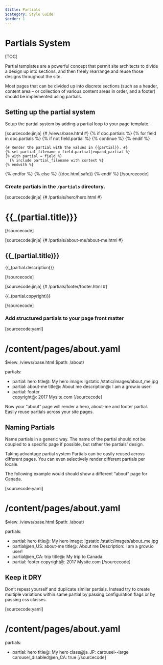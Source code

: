 ```yaml
---
$title: Partials
$category: Style Guide
$order: 1
---
```

# Partials System

[TOC]

Partial templates are a powerful concept that permit site architects to divide a design up into sections, and then freely rearrange and reuse those designs throughout the site.

Most pages that can be divided up into discrete sections (such as a header, content area – or collection of various content areas in order, and a footer) should be implemented using partials.

## Setting up the partial system

Setup the partial system by adding a partial loop to your page template.

[sourcecode:jinja]
{# /views/base.html #}
{% if doc.partials %}
  {% for field in doc.partials %}
    {% if not field.partial %}
      {% continue %}
    {% endif %}

    {# Render the partial with the values in {{partial}}. #}
    {% set partial_filename = field.partial|expand_partial %}
    {% with partial = field %}
      {% include partial_filename with context %}
    {% endwith %}
  {% endfor %}
{% else %}
  {{doc.html|safe}}
{% endif %}
[/sourcecode]

### Create partials in the `/partials` directory.

[sourcecode:jinja]
{# /partials/hero/hero.html #}
<div class=”hero”>
   <h1 class=”hero__title”>{{_(partial.title)}}</h1>
</div>
[/sourcecode]

[sourcecode:jinja]
{# /partials/about-me/about-me.html #}
<div class=”about-me”>
   <h2 class=”about-me__title”>{{_(partial.title)}}</h2>
   <p>{{_(partial.description)}}</p>
</div>
[/sourcecode]

[sourcecode:jinja]
{# /partials/footer/footer.html #}
<div class=”footer”>
   <p class=”footer__copyright>{{_(partial.copyright)}}</p>
</div>
[/sourcecode]

### Add structured partials to your page front matter

[sourcecode:yaml]
# /content/pages/about.yaml
$view: /views/base.html
$path: /about/

partials:
- partial: hero
  title@: My hero
  image: !gstatic /static/images/about_me.jpg
- partial: about-me
  title@: About me
  description@: I am a grow.io user!
- partial: footer  
  copyright@: 2017 Mysite.com
[/sourcecode]

Now your “about” page will render a hero, about-me and footer partial.   Easily reuse partials across your site pages.

## Naming Partials

Name partials in a generic way. The name of the partial should not be coupled to a specific page if possible, but rather the partials’ design.

Taking advantage partial system
Partials can be easily reused across different pages.  You can even selectively render different partials per locale.

The following example would should show a different “about” page for Canada.

[sourcecode:yaml]
# /content/pages/about.yaml
$view: /views/base.html
$path: /about/

partials:
- partial: hero
  title@: My hero
  image: !gstatic /static/images/about_me.jpg
- partial@en_US: about-me
  title@: About me
  Description: I am a grow.io user!
- partial@en_CA: trip
  title@: My trip to Canada
- partial: footer
  copyright@: 2017 Mysite.com
[/sourcecode]

## Keep it DRY

Don’t repeat yourself and duplicate similar partials.  Instead try to create multiple variations within same partial by passing configuration flags or by passing css classes.

[sourcecode:yaml]
# /content/pages/about.yaml
partials:
- partial: hero
  title@: My hero
  class@ja_JP: carousel--large
  carousel_disabled@en_CA: true
[/sourcecode]
